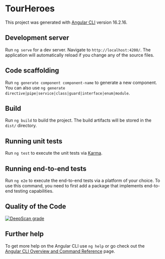 # TourHeroes

This project was generated with [Angular CLI](https://github.com/angular/angular-cli) version 16.2.16.

## Development server

Run `ng serve` for a dev server. Navigate to `http://localhost:4200/`. The application will automatically reload if you change any of the source files.

## Code scaffolding

Run `ng generate component component-name` to generate a new component. You can also use `ng generate directive|pipe|service|class|guard|interface|enum|module`.

## Build

Run `ng build` to build the project. The build artifacts will be stored in the `dist/` directory.

## Running unit tests

Run `ng test` to execute the unit tests via [Karma](https://karma-runner.github.io).

## Running end-to-end tests

Run `ng e2e` to execute the end-to-end tests via a platform of your choice. To use this command, you need to first add a package that implements end-to-end testing capabilities.

## Quality of the Code
[![DeepScan grade](https://deepscan.io/api/teams/26340/projects/29083/branches/935807/badge/grade.svg)](https://deepscan.io/dashboard#view=project&tid=26340&pid=29083&bid=935807)

## Further help

To get more help on the Angular CLI use `ng help` or go check out the [Angular CLI Overview and Command Reference](https://angular.io/cli) page.
